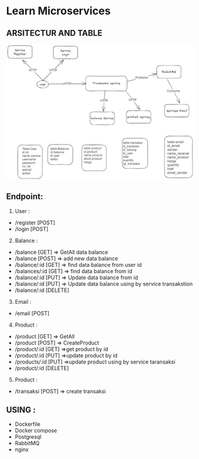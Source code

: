 # Learn Microservices

## ARSITECTUR AND TABLE

![Getting Started](img.png)

## Endpoint:

1. User :

- /register [POST]
- /login [POST]

2. Balance :

- /balance [GET] => GetAll data balance
- /balance [POST] => add new data balance
- /balance/:id [GET] => find data balance from user id
- /balances/:id [GET] => find data balance from id
- /balance/:id [PUT] => Update data balance from id
- /balance/:id [PUT] => Update data balance using by service transakstion
- /balance/:id [DELETE]

3. Email :

- /email [POST]

4. Product :

- /product [GET] => GetAll
- /product [POST] => CreateProduct
- /product/:id [GET] =>get product by id
- /product/:id [PUT] =>update product by id
- /products/:id [PUT] =>update product using by service taransaksi
- /product/:id [DELETE]

5.  Product :

- /transaksi [POST] => create transaksi

## USING :

- Dockerfile
- Docker compose
- Postgresql
- RabbitMQ
- nginx
